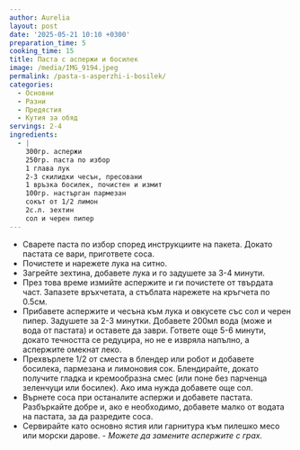 ```yaml
---
author: Aurelia
layout: post
date: '2025-05-21 10:10 +0300'
preparation_time: 5
cooking_time: 15
title: Паста с аспержи и босилек
image: /media/IMG_9194.jpeg
permalink: /pasta-s-asperzhi-i-bosilek/
categories:
  - Основни
  - Разни
  - Предястия
  - Кутия за обяд
servings: 2-4
ingredients:
  - |
    300гр. аспержи
    250гр. паста по избор
    1 глава лук
    2-3 скилидки чесън, пресовани
    1 връзка босилек, почистен и измит
    100гр. настърган пармезан
    сокът от 1/2 лимон
    2с.л. зехтин
    сол и черен пипер
---
```

- Сварете паста по избор според инструкциите на пакета. Докато пастата се вари, пригответе соса.
- Почистете и нарежете лука на ситно.
- Загрейте зехтина, добавете лука и го задушете за 3-4 минути.
- През това време измийте аспержите и ги почистете от твърдата част. Запазете връхчетата, а стъблата нарежете на кръгчета по 0.5см.
- Прибавете аспержите и чесъна към лука и овкусете със сол и черен пипер. Задушете за 2-3 минутки. Добавете 200мл вода (може и вода от пастата) и оставете да заври. Гответе още 5-6 минути, докато течността се редуцира, но не е извряла напълно, а аспержите омекнат леко.
- Прехвърлете 1/2 от сместа в блендер или робот и добавете босилека, пармезана и лимоновия сок. Блендирайте, докато получите гладка и кремообразна смес (или поне без парченца зеленчуци или босилек). Ако има нужда добавете още сол. 
- Върнете соса при останалите аспержи и добавете пастата. Разбъркайте добре и, ако е необходимо, добавете малко от водата на пастата, за да разредите соса.
- Сервирайте като основно ястия или гарнитура към пилешко месо или морски дарове.
_- Можете да замените аспержите с грах._